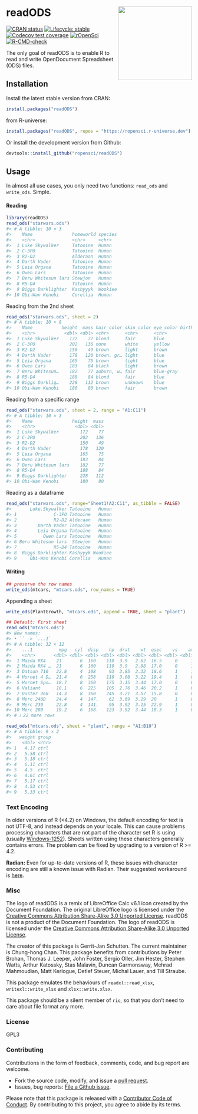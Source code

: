 
<!-- README.md is generated from README.Rmd. Please edit that file -->

# readODS <img src="man/figures/read_ods_logo.png"  align="right" height="200" />

<!-- badges: start -->

[![CRAN
status](https://www.r-pkg.org/badges/version/readODS)](https://CRAN.R-project.org/package=readODS)
[![Lifecycle:
stable](https://img.shields.io/badge/lifecycle-stable-brightgreen.svg)](https://lifecycle.r-lib.org/articles/stages.html#stable)
[![Codecov test
coverage](https://codecov.io/gh/ropensci/readODS/branch/master/graph/badge.svg)](https://app.codecov.io/gh/ropensci/readODS?branch=master)
[![rOpenSci](https://badges.ropensci.org/302_status.svg)](https://github.com/ropensci/software-review/issues/386)
[![R-CMD-check](https://github.com/ropensci/readODS/actions/workflows/R-CMD-check.yaml/badge.svg)](https://github.com/ropensci/readODS/actions/workflows/R-CMD-check.yaml)
<!-- badges: end -->

The only goal of readODS is to enable R to read and write OpenDocument
Spreadsheet (ODS) files.

## Installation

Install the latest stable version from CRAN:

``` r
install.packages("readODS")
```

from R-universe:

``` r
install.packages("readODS", repos = "https://ropensci.r-universe.dev")
```

Or install the development version from Github:

``` r
devtools::install_github("ropensci/readODS")
```

## Usage

In almost all use cases, you only need two functions: `read_ods` and
`write_ods`. Simple.

#### Reading

``` r
library(readODS)
read_ods("starwars.ods")
#> # A tibble: 10 × 3
#>    Name               homeworld species
#>    <chr>              <chr>     <chr>  
#>  1 Luke Skywalker     Tatooine  Human  
#>  2 C-3PO              Tatooine  Human  
#>  3 R2-D2              Alderaan  Human  
#>  4 Darth Vader        Tatooine  Human  
#>  5 Leia Organa        Tatooine  Human  
#>  6 Owen Lars          Tatooine  Human  
#>  7 Beru Whitesun lars Stewjon   Human  
#>  8 R5-D4              Tatooine  Human  
#>  9 Biggs Darklighter  Kashyyyk  Wookiee
#> 10 Obi-Wan Kenobi     Corellia  Human
```

Reading from the 2nd sheet

``` r
read_ods("starwars.ods", sheet = 2)
#> # A tibble: 10 × 8
#>    Name           height  mass hair_color skin_color eye_color birth_year gender
#>    <chr>           <dbl> <dbl> <chr>      <chr>      <chr>          <dbl> <chr> 
#>  1 Luke Skywalker    172    77 blond      fair       blue            19   male  
#>  2 C-3PO             202   136 none       white      yellow          41.9 male  
#>  3 R2-D2             150    49 brown      light      brown           19   female
#>  4 Darth Vader       178   120 brown, gr… light      blue            52   male  
#>  5 Leia Organa       165    75 brown      light      blue            47   female
#>  6 Owen Lars         183    84 black      light      brown           24   male  
#>  7 Beru Whitesun…    182    77 auburn, w… fair       blue-gray       57   male  
#>  8 R5-D4             188    84 blond      fair       blue            41.9 male  
#>  9 Biggs Darklig…    228   112 brown      unknown    blue           200   male  
#> 10 Obi-Wan Kenobi    180    80 brown      fair       brown           29   male
```

Reading from a specific range

``` r
read_ods("starwars.ods", sheet = 2, range = "A1:C11")
#> # A tibble: 10 × 3
#>    Name               height  mass
#>    <chr>               <dbl> <dbl>
#>  1 Luke Skywalker        172    77
#>  2 C-3PO                 202   136
#>  3 R2-D2                 150    49
#>  4 Darth Vader           178   120
#>  5 Leia Organa           165    75
#>  6 Owen Lars             183    84
#>  7 Beru Whitesun lars    182    77
#>  8 R5-D4                 188    84
#>  9 Biggs Darklighter     228   112
#> 10 Obi-Wan Kenobi        180    80
```

Reading as a dataframe

``` r
read_ods("starwars.ods", range="Sheet1!A2:C11", as_tibble = FALSE)
#>       Luke.Skywalker Tatooine   Human
#> 1              C-3PO Tatooine   Human
#> 2              R2-D2 Alderaan   Human
#> 3        Darth Vader Tatooine   Human
#> 4        Leia Organa Tatooine   Human
#> 5          Owen Lars Tatooine   Human
#> 6 Beru Whitesun lars  Stewjon   Human
#> 7              R5-D4 Tatooine   Human
#> 8  Biggs Darklighter Kashyyyk Wookiee
#> 9     Obi-Wan Kenobi Corellia   Human
```

#### Writing

``` r
## preserve the row names
write_ods(mtcars, "mtcars.ods", row_names = TRUE)
```

Appending a sheet

``` r
write_ods(PlantGrowth, "mtcars.ods", append = TRUE, sheet = "plant")
```

``` r
## Default: First sheet
read_ods("mtcars.ods")
#> New names:
#> • `` -> `...1`
#> # A tibble: 32 × 12
#>    ...1          mpg   cyl  disp    hp  drat    wt  qsec    vs    am  gear  carb
#>    <chr>       <dbl> <dbl> <dbl> <dbl> <dbl> <dbl> <dbl> <dbl> <dbl> <dbl> <dbl>
#>  1 Mazda RX4    21       6  160    110  3.9   2.62  16.5     0     1     4     4
#>  2 Mazda RX4 …  21       6  160    110  3.9   2.88  17.0     0     1     4     4
#>  3 Datsun 710   22.8     4  108     93  3.85  2.32  18.6     1     1     4     1
#>  4 Hornet 4 D…  21.4     6  258    110  3.08  3.22  19.4     1     0     3     1
#>  5 Hornet Spo…  18.7     8  360    175  3.15  3.44  17.0     0     0     3     2
#>  6 Valiant      18.1     6  225    105  2.76  3.46  20.2     1     0     3     1
#>  7 Duster 360   14.3     8  360    245  3.21  3.57  15.8     0     0     3     4
#>  8 Merc 240D    24.4     4  147.    62  3.69  3.19  20       1     0     4     2
#>  9 Merc 230     22.8     4  141.    95  3.92  3.15  22.9     1     0     4     2
#> 10 Merc 280     19.2     6  168.   123  3.92  3.44  18.3     1     0     4     4
#> # ℹ 22 more rows
```

``` r
read_ods("mtcars.ods", sheet = "plant", range = "A1:B10")
#> # A tibble: 9 × 2
#>   weight group
#>    <dbl> <chr>
#> 1   4.17 ctrl 
#> 2   5.58 ctrl 
#> 3   5.18 ctrl 
#> 4   6.11 ctrl 
#> 5   4.5  ctrl 
#> 6   4.61 ctrl 
#> 7   5.17 ctrl 
#> 8   4.53 ctrl 
#> 9   5.33 ctrl
```

### Text Encoding

In older versions of R (\<4.2) on Windows, the default encoding for text
is not UTF-8, and instead depends on your locale. This can cause
problems processing characters that are not part of the character set R
is using (usually
[Windows-1252](https://en.wikipedia.org/wiki/Windows-1252)). Sheets
written using these characters generally contains errors. The problem
can be fixed by upgrading to a version of R \>= 4.2.

**Radian:** Even for up-to-date versions of R, these issues with
character encoding are still a known issue with Radian. Their suggested
workaround is
[here](https://github.com/randy3k/radian/issues/269#issuecomment-1169663251).

### Misc

The logo of readODS is a remix of LibreOffice Calc v6.1 icon created by
the Document Foundation. The original LibreOffice logo is licensed under
the [Creative Commons Attribution Share-Alike 3.0 Unported
License](https://wiki.documentfoundation.org/File:LibO6_MIME.svg).
readODS is not a product of the Document Foundation. The logo of readODS
is licensed under the [Creative Commons Attribution Share-Alike 3.0
Unported License](https://creativecommons.org/licenses/by-sa/3.0/).

The creator of this package is Gerrit-Jan Schutten. The current
maintainer is Chung-hong Chan. This package benefits from contributions
by Peter Brohan, Thomas J. Leeper, John Foster, Sergio Oller, Jim
Hester, Stephen Watts, Arthur Katossky, Stas Malavin, Duncan Garmonsway,
Mehrad Mahmoudian, Matt Kerlogue, Detlef Steuer, Michal Lauer, and Till
Straube.

This package emulates the behaviours of `readxl::read_xlsx`,
`writexl::write_xlsx` and `xlsx::write.xlsx`.

This package should be a silent member of `rio`, so that you don’t need
to care about file format any more.

### License

GPL3

### Contributing

Contributions in the form of feedback, comments, code, and bug report
are welcome.

  - Fork the source code, modify, and issue a [pull
    request](https://docs.github.com/en/github/collaborating-with-issues-and-pull-requests/creating-a-pull-request-from-a-fork).
  - Issues, bug reports: [File a Github
    issue](https://github.com/ropensci/readODS).

Please note that this package is released with a [Contributor Code of
Conduct](https://ropensci.org/code-of-conduct/). By contributing to this
project, you agree to abide by its terms.
